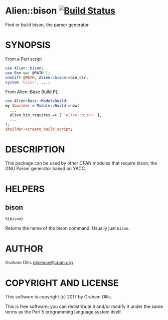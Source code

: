 # Alien::bison [![Build Status](https://secure.travis-ci.org/plicease/Alien-bison.png)](http://travis-ci.org/plicease/Alien-bison)

Find or build bison, the parser generator

# SYNOPSIS

From a Perl script

```perl
use Alien::bison;
use Env qw( @PATH );
unshift @PATH, Alien::bison->bin_dir;
system 'bison', ...;
```

From Alien::Base Build.PL

```perl
use Alien:Base::ModuleBuild;
my $builder = Module::Build->new(
  ...
  alien_bin_requires => [ 'Alien::bison' ],
  ...
);
$builder->create_build_script;
```

# DESCRIPTION

This package can be used by other CPAN modules that require bison,
the GNU Parser generator based on YACC.

# HELPERS

## bison

```
%{bison}
```

Returns the name of the bison command.  Usually just `bison`.

# AUTHOR

Graham Ollis <plicease@cpan.org>

# COPYRIGHT AND LICENSE

This software is copyright (c) 2017 by Graham Ollis.

This is free software; you can redistribute it and/or modify it under
the same terms as the Perl 5 programming language system itself.
